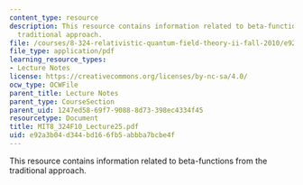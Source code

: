 ```yaml
---
content_type: resource
description: This resource contains information related to beta-functions from the
  traditional approach.
file: /courses/8-324-relativistic-quantum-field-theory-ii-fall-2010/e92a3b04d344bd166fb5abbba7bcbe4f_MIT8_324F10_Lecture25.pdf
file_type: application/pdf
learning_resource_types:
- Lecture Notes
license: https://creativecommons.org/licenses/by-nc-sa/4.0/
ocw_type: OCWFile
parent_title: Lecture Notes
parent_type: CourseSection
parent_uid: 1247ed58-69f7-9088-8d73-398ec4334f45
resourcetype: Document
title: MIT8_324F10_Lecture25.pdf
uid: e92a3b04-d344-bd16-6fb5-abbba7bcbe4f
---
```

This resource contains information related to beta-functions from the traditional approach.